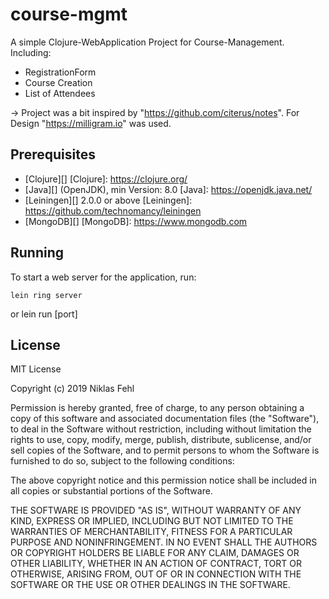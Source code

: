 # course-mgmt

A simple Clojure-WebApplication Project for Course-Management. Including:
 - RegistrationForm
 - Course Creation
 - List of Attendees

-> Project was a bit inspired by "https://github.com/citerus/notes".
   For Design "https://milligram.io" was used.

## Prerequisites

- [Clojure][]
[Clojure]: https://clojure.org/
- [Java][] (OpenJDK), min Version: 8.0
[Java]: https://openjdk.java.net/
- [Leiningen][] 2.0.0 or above
[Leiningen]: https://github.com/technomancy/leiningen
- [MongoDB][]
[MongoDB]: https://www.mongodb.com

## Running

To start a web server for the application, run:

    lein ring server
or
    lein run [port]

## License

MIT License

Copyright (c) 2019 Niklas Fehl

Permission is hereby granted, free of charge, to any person obtaining a copy
of this software and associated documentation files (the "Software"), to deal
in the Software without restriction, including without limitation the rights
to use, copy, modify, merge, publish, distribute, sublicense, and/or sell
copies of the Software, and to permit persons to whom the Software is
furnished to do so, subject to the following conditions:

The above copyright notice and this permission notice shall be included in all
copies or substantial portions of the Software.

THE SOFTWARE IS PROVIDED "AS IS", WITHOUT WARRANTY OF ANY KIND, EXPRESS OR
IMPLIED, INCLUDING BUT NOT LIMITED TO THE WARRANTIES OF MERCHANTABILITY,
FITNESS FOR A PARTICULAR PURPOSE AND NONINFRINGEMENT. IN NO EVENT SHALL THE
AUTHORS OR COPYRIGHT HOLDERS BE LIABLE FOR ANY CLAIM, DAMAGES OR OTHER
LIABILITY, WHETHER IN AN ACTION OF CONTRACT, TORT OR OTHERWISE, ARISING FROM,
OUT OF OR IN CONNECTION WITH THE SOFTWARE OR THE USE OR OTHER DEALINGS IN THE
SOFTWARE.
